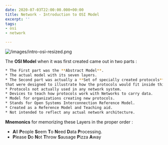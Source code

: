 ```yaml
---
date: 2020-07-03T22:00:00.000+00:00
title: Network - Introduction to OSI Model
excerpt: ''
tags:
- osi
- network

---
```

![/images/intro-osi-resized.png](https://app.forestry.io/sites/b0wk5w81s2namw/body-media//images/intro-osi-resized.png)

The **OSI Model** when it was first created came out in two parts :

```zsh
* The First part was the **Abstract Model**.
* The actual model with its seven layers.
* The Second part was actually a **Set of specially created protocols**,
that were designed to illustrate how the protocols would fit inside this **abstract model**.
* Protocols not actually used in any network system.
* Devices to teach how protocols work with Networks to carry data.
* Model for organizations creating new protocols.
* Stands for Open Systems Interconnection Reference Model.
* Created as a Reference Model and Teaching aid.
* Not intended to reflect any actual network architecture.
```

**Mnemonics** for memorizing these Layers in the proper order :

* **A**ll **P**eople **S**eem **T**o **N**eed **D**ata **P**rocessing.
* **P**lease **D**o **N**ot **T**hrow **S**ausage **P**izza **A**way